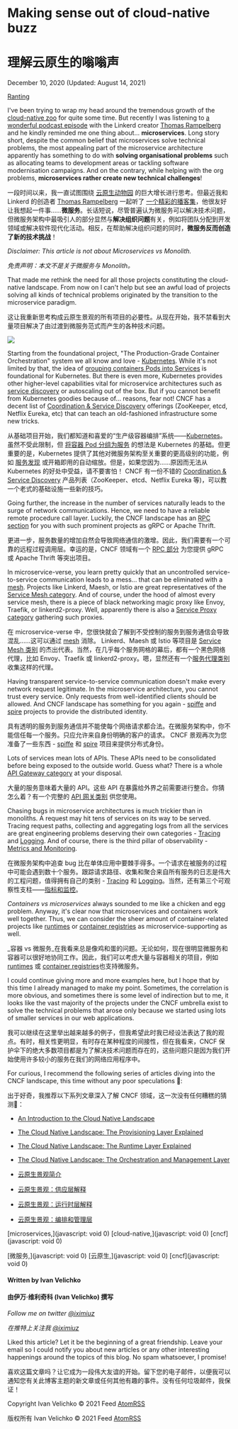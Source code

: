 # Making sense out of cloud-native buzz

# 理解云原生的嗡嗡声

December 10, 2020 (Updated: August 14, 2021)

[Ranting](http://iximiuz.com/en/categories/?category=Ranting)

I've been trying to wrap my head around the tremendous growth of the [cloud-native zoo](https://landscape.cncf.io/) for quite some time. But recently I was listening to [a wonderful podcast episode](https://kubernetespodcast.com/episode/129-linkerd/) with the Linkerd creator [Thomas Rampelberg](https://twitter.com/grampelberg) and he kindly reminded me one thing about... **microservices**. Long story short, despite the common belief that microservices solve technical problems, the most appealing part of the microservice architecture apparently has something to do with **solving organisational problems** such as allocating teams to development areas or tackling software modernisation campaigns. And on the contrary, while helping with the org problems, **microservices rather create new technical challenges**!

一段时间以来，我一直试图围绕 [云原生动物园](https://landscape.cncf.io/) 的巨大增长进行思考。但最近我和 Linkerd 的创造者 [Thomas Rampelberg](https://twitter.com/grampelberg) 一起听了 [一个精彩的播客集](https://kubernetespodcast.com/episode/129-linkerd/)，他很友好让我想起一件事……**微服务**。长话短说，尽管普遍认为微服务可以解决技术问题，但微服务架构中最吸引人的部分显然与**解决组织问题**有关，例如将团队分配到开发领域或解决软件现代化活动。相反，在帮助解决组织问题的同时，**微服务反而创造了新的技术挑战**！

_Disclaimer: This article is not about Microservices vs Monolith._

_免责声明：本文不是关于微服务与 Monolith。_

That made me rethink the need for all those projects constituting the cloud-native landscape. From now on I can't help but see an awful load of projects solving all kinds of technical problems originated by the transition to the microservice paradigm.

这让我重新思考构成云原生景观的所有项目的必要性。从现在开始，我不禁看到大量项目解决了由过渡到微服务范式而产生的各种技术问题。

![](http://iximiuz.com/making-sense-out-of-cloud-native-buzz/kdpv-2000-opt.png)

Starting from the foundational project, "The Production-Grade Container Orchestration" system we all know and love - [Kubernetes](https://landscape.cncf.io/?selected=kubernetes). While it's not limited by that, the idea of [grouping containers Pods into Services](https://kubernetes.io/docs/concepts/services-networking/service/) is foundational for Kubernetes. But there is even more, Kubernetes provides other higher-level capabilities vital for microservice architectures such as [service discovery](http://iximiuz.com/en/posts/service-discovery-in-kubernetes/#entering-kubernetes-realm) or autoscaling out of the box. But if you cannot benefit from Kubernetes goodies because of... reasons, fear not! CNCF has a decent list of [Coordination & Service Discovery](https://landscape.cncf.io/card-mode?category=coordination-service-discovery&grouping=category) offerings (ZooKeeper, etcd, Netflix Eureka, etc) that can teach an old-fashioned infrastructure some new tricks.

从基础项目开始，我们都知道和喜爱的“生产级容器编排”系统——[Kubernetes](https://landscape.cncf.io/?selected=kubernetes)。虽然不受此限制，但 [将容器 Pod 分组为服务](https://kubernetes.io/docs/concepts/services-networking/service/) 的想法是 Kubernetes 的基础。但更重要的是，Kubernetes 提供了其他对微服务架构至关重要的更高级别的功能，例如 [服务发现](http://iximiuz.com/en/posts/service-discovery-in-kubernetes/#entering-kubernetes-realm) 或开箱即用的自动缩放。但是，如果您因为……原因而无法从 Kubernetes 的好处中受益，请不要害怕！ CNCF 有一份不错的 [Coordination & Service Discovery](https://landscape.cncf.io/card-mode?category=coordination-service-discovery&grouping=category) 产品列表（ZooKeeper、etcd、Netflix Eureka 等)，可以教一个老式的基础设施一些新的技巧。

Going further, the increase in the number of services naturally leads to the surge of network communications. Hence, we need to have a reliable remote procedure call layer. Luckily, the CNCF landscape has an [RPC section](https://landscape.cncf.io/card-mode?category=remote-procedure-call&grouping=category) for you with such prominent projects as gRPC or Apache Thrift.

更进一步，服务数量的增加自然会导致网络通信的激增。因此，我们需要有一个可靠的远程过程调用层。幸运的是，CNCF 领域有一个 [RPC 部分](https://landscape.cncf.io/card-mode?category=remote-procedure-call&grouping=category) 为您提供 gRPC 或 Apache Thrift 等突出项目。

In microservice-verse, you learn pretty quickly that an uncontrolled service-to-service communication leads to a mess... that can be eliminated with a [mesh](https://servicemesh.io/). Projects like Linkerd, Maesh, or Istio are great representatives of the [Service Mesh category](https://landscape.cncf.io/card-mode?category=service-mesh&grouping=category). And of course, under the hood of almost every service mesh, there is a piece of black networking magic proxy like Envoy, Traefik, or linkerd2-proxy. Well, apparently there is also a [Service Proxy category](https://landscape.cncf.io/card-mode?category=service-proxy&grouping=category) gathering such proxies.

在 microservice-verse 中，您很快就会了解到不受控制的服务到服务通信会导致混乱……这可以通过 [mesh](https://servicemesh.io/) 消除。 Linkerd、Maesh 或 Istio 等项目是 [Service Mesh 类别](https://landscape.cncf.io/card-mode?category=service-mesh&grouping=category) 的杰出代表。当然，在几乎每个服务网格的幕后，都有一个黑色网络代理，比如 Envoy、Traefik 或 linkerd2-proxy。嗯，显然还有一个[服务代理类别](https://landscape.cncf.io/card-mode?category=service-proxy&grouping=category)收集这样的代理。

Having transparent service-to-service communication doesn't make every network request legitimate. In the microservice architecture, you cannot trust every service. Only requests from well-identified clients should be allowed. And CNCF landscape has something for you again - [spiffe](https://landscape.cncf.io/card-mode?category=key-management&grouping=category&selected=spiffe) and [spire](https://landscape.cncf.io/card-mode?category=key-management&grouping=category&selected=spire) projects to provide the distributed identity.

具有透明的服务到服务通信并不能使每个网络请求都合法。在微服务架构中，你不能信任每一个服务。只应允许来自身份明确的客户的请求。 CNCF 景观再次为您准备了一些东西 - [spiffe](https://landscape.cncf.io/card-mode?category=key-management&grouping=category&selected=spiffe) 和 [spire](https://landscape.cncf.io/card-mode?category=key-management&grouping=category&selected=spire) 项目来提供分布式身份。

Lots of services mean lots of APIs. These APIs need to be consolidated before being exposed to the outside world. Guess what? There is a whole [API Gateway category](https://landscape.cncf.io/card-mode?category=api-gateway&grouping=category) at your disposal. 

大量的服务意味着大量的 API。这些 API 在暴露给外界之前需要进行整合。你猜怎么着？有一个完整的 [API 网关类别](https://landscape.cncf.io/card-mode?category=api-gateway&grouping=category) 供您使用。

Chasing bugs in microservice architectures is much trickier than in monoliths. A request may hit tens of services on its way to be served. Tracing request paths, collecting and aggregating logs from all the services are great engineering problems deserving their own categories - [Tracing](https://landscape.cncf.io/card-mode?category=tracing&grouping=category) and [Logging]( https://landscape.cncf.io/card-mode?category=logging&grouping=category). And of course, there is the third pillar of observability - [Metrics and Monitoring](https://landscape.cncf.io/card-mode?category=monitoring&grouping=category).

在微服务架构中追查 bug 比在单体应用中要棘手得多。一个请求在被服务的过程中可能会遇到数十个服务。跟踪请求路径、收集和聚合来自所有服务的日志是伟大的工程问题，值得拥有自己的类别 - [Tracing](https://landscape.cncf.io/card-mode?category=tracing&grouping=category) 和 [Logging]( https://landscape.cncf.io/card-mode?category=logging&grouping=category)。当然，还有第三个可观察性支柱——[指标和监控](https://landscape.cncf.io/card-mode?category=monitoring&grouping=category)。

_Containers vs microservices_ always sounded to me like a chicken and egg problem. Anyway, it's clear now that microservices and containers work well together. Thus, we can consider the sheer amount of container-related projects like [runtimes](https://landscape.cncf.io/card-mode?category=container-runtime&grouping=category) or [container registries](https://landscape.cncf.io/card-mode?category=container-registry&grouping=category) as microservice-supporting as well.

_容器 vs 微服务_在我看来总是像鸡和蛋的问题。无论如何，现在很明显微服务和容器可以很好地协同工作。因此，我们可以考虑大量与容器相关的项目，例如 [runtimes](https://landscape.cncf.io/card-mode?category=container-runtime&grouping=category) 或 [container registries](https://Landscape.cncf.io/card-mode?category=container-registry&grouping=category)也支持微服务。

I could continue giving more and more examples here, but I hope that by this time I already managed to make my point. Sometimes, the correlation is more obvious, and sometimes there is some level of indirection but to me, it looks like the vast majority of the projects under the CNCF umbrella exist to solve the technical problems that arose only because we started using lots of smaller services in our web applications.

我可以继续在这里举出越来越多的例子，但我希望此时我已经设法表达了我的观点。有时，相关性更明显，有时存在某种程度的间接性，但在我看来，CNCF 保护伞下的绝大多数项目都是为了解决技术问题而存在的，这些问题只是因为我们开始使用许多较小的服务在我们的网络应用程序中。

For curious, I recommend the following series of articles diving into the CNCF landscape, this time without any poor speculations 🙈:

出于好奇，我推荐以下系列文章深入了解 CNCF 领域，这一次没有任何糟糕的猜测🙈：

- [An Introduction to the Cloud Native Landscape](https://thenewstack.io/an-introduction-to-the-cloud-native-landscape/)
- [The Cloud Native Landscape: The Provisioning Layer Explained](https://thenewstack.io/the-cloud-native-landscape-the-provisioning-layer-explained/)
- [The Cloud Native Landscape: The Runtime Layer Explained](https://thenewstack.io/the-cloud-native-landscape-the-runtime-layer-explained/)
- [The Cloud Native Landscape: The Orchestration and Management Layer](https://thenewstack.io/the-cloud-native-landscape-the-orchestration-and-management-layer/)

- [云原生景观简介](https://thenewstack.io/an-introduction-to-the-cloud-native-landscape/)
- [云原生景观：供应层解释](https://thenewstack.io/the-cloud-native-landscape-the-provisioning-layer-explained/)
- [云原生景观：运行时层解释](https://thenewstack.io/the-cloud-native-landscape-the-runtime-layer-explained/)
- [云原生景观：编排和管理层](https://thenewstack.io/the-cloud-native-landscape-the-orchestration-and-management-layer/)

[microservices,](javascript: void 0) [cloud-native,](javascript: void 0) [cncf](javascript: void 0)

[微服务,](javascript: void 0) [云原生,](javascript: void 0) [cncf](javascript: void 0)

#### Written by Ivan Velichko

#### 由伊万·维利奇科 (Ivan Velichko) 撰写

_Follow me on twitter [@iximiuz](https://twitter.com/iximiuz)_

_在推特上关注我 [@iximiuz](https://twitter.com/iximiuz)_

Liked this article? Let it be the beginning of a great friendship. Leave your email so I could notify you about new articles or any other interesting happenings around the topics of this blog. No spam whatsoever, I promise!

喜欢这篇文章吗？让它成为一段伟大友谊的开始。留下您的电子邮件，以便我可以通知您有关此博客主题的新文章或任何其他有趣的事件。没有任何垃圾邮件，我保证！

Copyright Ivan Velichko © 2021 Feed [Atom](http://iximiuz.com/feed.atom)[RSS](http://iximiuz.com/feed.rss) 

版权所有 Ivan Velichko © 2021 Feed [Atom](http://iximiuz.com/feed.atom)[RSS](http://iximiuz.com/feed.rss)

